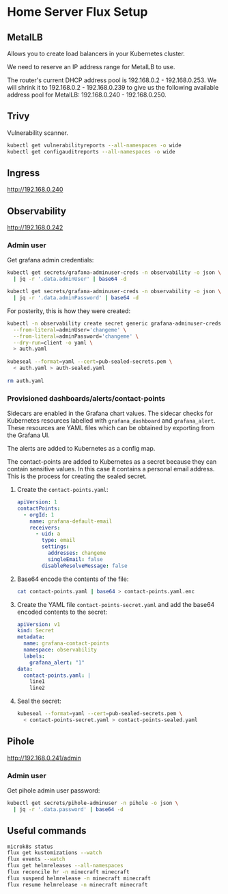 # Home Server Flux Setup

## MetalLB

Allows you to create load balancers in your Kubernetes cluster.

We need to reserve an IP address range for MetalLB to use.

The router's current DHCP address pool is 192.168.0.2 - 192.168.0.253. We will shrink it to 192.168.0.2 - 192.168.0.239 to give us the following available address pool for MetalLB: 192.168.0.240 - 192.168.0.250.  

## Trivy

Vulnerability scanner.

```bash
kubectl get vulnerabilityreports --all-namespaces -o wide 
kubectl get configauditreports --all-namespaces -o wide 
```

## Ingress

http://192.168.0.240

## Observability

http://192.168.0.242

### Admin user

Get grafana admin credentials:

```bash
kubectl get secrets/grafana-adminuser-creds -n observability -o json \
  | jq -r '.data.adminUser' | base64 -d

kubectl get secrets/grafana-adminuser-creds -n observability -o json \
  | jq -r '.data.adminPassword' | base64 -d
```

For posterity, this is how they were created:

```bash
kubectl -n observability create secret generic grafana-adminuser-creds \
  --from-literal=adminUser='changeme' \
  --from-literal=adminPassword='changeme' \
  --dry-run=client -o yaml \
  > auth.yaml
  
kubeseal --format=yaml --cert=pub-sealed-secrets.pem \
  < auth.yaml > auth-sealed.yaml
  
rm auth.yaml
```

### Provisioned dashboards/alerts/contact-points

Sidecars are enabled in the Grafana chart values. The sidecar checks for Kubernetes resources labelled with `grafana_dashboard` and `grafana_alert`. These resources are YAML files which can be obtained by exporting from the Grafana UI.

The alerts are added to Kubernetes as a config map.

The contact-points are added to Kubernetes as a secret because they can contain sensitive values. In this case it contains a personal email address. This is the process for creating the sealed secret.

1. Create the `contact-points.yaml`:

    ```yaml
    apiVersion: 1
    contactPoints:
      - orgId: 1
        name: grafana-default-email
        receivers:
          - uid: a
            type: email
            settings:
              addresses: changeme
              singleEmail: false
            disableResolveMessage: false
    ```

2. Base64 encode the contents of the file:

    ```bash
    cat contact-points.yaml | base64 > contact-points.yaml.enc
    ```

3. Create the YAML file `contact-points-secret.yaml` and add the base64 encoded contents to the secret:

   ```yaml
   apiVersion: v1
   kind: Secret
   metadata:
     name: grafana-contact-points
     namespace: observability
     labels:
       grafana_alert: "1"
   data:
     contact-points.yaml: |
       line1
       line2
   ```

4. Seal the secret:

   ```bash
   kubeseal --format=yaml --cert=pub-sealed-secrets.pem \
     < contact-points-secret.yaml > contact-points-sealed.yaml
   ```

## Pihole

http://192.168.0.241/admin

### Admin user

Get pihole admin user password:

```bash
kubectl get secrets/pihole-adminuser -n pihole -o json \
  | jq -r '.data.password' | base64 -d
```

## Useful commands

```bash
microk8s status
flux get kustomizations --watch
flux events --watch
flux get helmreleases --all-namespaces
flux reconcile hr -n minecraft minecraft
flux suspend helmrelease -n minecraft minecraft
flux resume helmrelease -n minecraft minecraft
```
